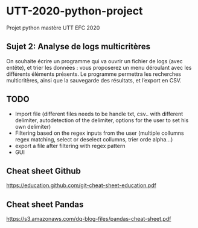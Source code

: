 # UTT-2020-python-project
Projet python mastère UTT EFC 2020

## Sujet 2: Analyse de logs multicritères
On souhaite écrire un programme qui va ouvrir un fichier de logs (avec entête), et trier les
données : vous proposerez un menu déroulant avec les différents éléments présents. Le
programme permettra les recherches multicritères, ainsi que la sauvegarde des résultats,
et l’export en CSV.


## TODO
- Import file (different files needs to be handle txt, csv.. with different delimiter, autodetection of the delimiter, options for the user to set his own delimiter)
- Filtering based on the regex inputs from the user (multiple collumns regex matching, select or deselect collumns, trier orde alpha...)
- export a file after filtering with regex pattern
- GUI


## Cheat sheet Github
https://education.github.com/git-cheat-sheet-education.pdf

## Cheat sheet Pandas
https://s3.amazonaws.com/dq-blog-files/pandas-cheat-sheet.pdf



